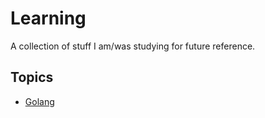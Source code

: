 # Learning

A collection of stuff I am/was studying for future reference.

## Topics

- [Golang][]

[Golang]: /golang/

